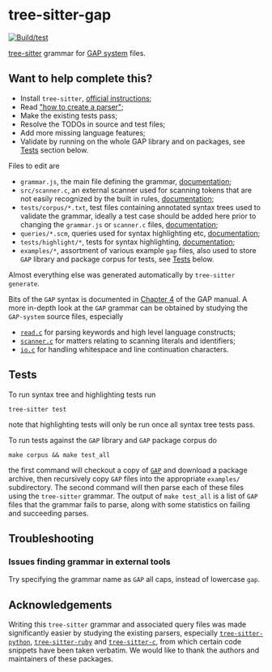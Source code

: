# tree-sitter-gap

[![Build/test](https://github.com/reiniscirpons/tree-sitter-gap/actions/workflows/ci.yml/badge.svg)](https://github.com/reiniscirpons/tree-sitter-gap/actions/workflows/ci.yml)

[tree-sitter](https://github.com/tree-sitter/tree-sitter) grammar for [GAP system](https://www.gap-system.org/) files.

## Want to help complete this?

- Install `tree-sitter`, [official instructions](https://tree-sitter.github.io/tree-sitter/creating-parsers#installation);
- Read ["how to create a parser"](https://tree-sitter.github.io/tree-sitter/creating-parsers);
- Make the existing tests pass;
- Resolve the TODOs in source and test files;
- Add more missing language features;
- Validate by running on the whole GAP library and on packages, see [Tests](#tests) section below.

Files to edit are

- `grammar.js`, the main file defining the grammar, [documentation](https://tree-sitter.github.io/tree-sitter/creating-parsers#the-grammar-dsl);
- `src/scanner.c`, an external scanner used for scanning tokens that are not
  easily recognized by the built in rules, [documentation](https://tree-sitter.github.io/tree-sitter/creating-parsers#external-scanners);
- `tests/corpus/*.txt`, test files containing annotated syntax trees used to
  validate the grammar, ideally a test case should be added here prior to
  changing the `grammar.js` or `scanner.c` files, [documentation](https://tree-sitter.github.io/tree-sitter/creating-parsers#command-test);
- `queries/*.scm`, queries used for syntax highlighting etc, [documentation](https://tree-sitter.github.io/tree-sitter/syntax-highlighting#queries);
- `tests/highlight/*`, tests for syntax highlighting, [documentation](https://tree-sitter.github.io/tree-sitter/syntax-highlighting#unit-testing);
- `examples/*`, assortment of various example `gap` files, also used to store `GAP` library and package corpus for tests, see [Tests](#tests) below.

Almost everything else was generated automatically by `tree-sitter generate`.

Bits of the `GAP` syntax is documented in [Chapter 4](https://docs.gap-system.org/doc/ref/chap4_mj.html) of the GAP manual.
A more in-depth look at the `GAP` grammar can be obtained by studying the `GAP-system` source files, especially

- [`read.c`](https://github.com/gap-system/gap/blob/master/src/read.c) for parsing keywords and high level language constructs;
- [`scanner.c`](https://github.com/gap-system/gap/blob/master/src/scanner.c) for matters relating to scanning literals and identifiers;
- [`io.c`](https://github.com/gap-system/gap/blob/master/src/io.c) for handling whitespace and line continuation characters.

## Tests

To run syntax tree and highlighting tests run

```
tree-sitter test
```

note that highlighting tests will only be run once all syntax tree tests pass.

To run tests against the `GAP` library and `GAP` package corpus do

```
make corpus && make test_all
```

the first command will checkout a copy of
[`GAP`](https://github.com/gap-system/gap) and download a package archive, then
recursively copy `GAP` files into the appropriate `examples/` subdirectory. The
second command will then parse each of these files using the `tree-sitter`
grammar. The output of `make test_all` is a list of `GAP` files that the
grammar fails to parse, along with some statistics on failing and succeeding
parses.

## Troubleshooting

### Issues finding grammar in external tools

Try specifying the grammar name as `GAP` all caps, instead of lowercase `gap`.

## Acknowledgements

Writing this `tree-sitter` grammar and associated query files was made significantly easier by studying the
existing parsers, especially [`tree-sitter-python`](https://github.com/tree-sitter/tree-sitter-python),
[`tree-sitter-ruby`](https://github.com/tree-sitter/tree-sitter-ruby)
and [`tree-sitter-c`](https://github.com/tree-sitter/tree-sitter-c), from which
certain code snippets have been taken verbatim. We would like to thank the authors and maintainers
of these packages.
